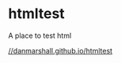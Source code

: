 # htmltest
A place to test html

[//danmarshall.github.io/htmltest](danmarshall.github.io/htmltest)
